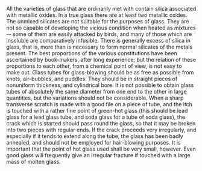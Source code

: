 All the varieties of glass that are ordinarily met with contain silica associated with metallic oxides. In a true glass there are at least two metallic oxides. The unmixed silicates are not suitable for the purposes of glass. They are not so capable of developing the vicious condition when heated as mixtures -- some of them are easily attacked by birds, and many of those which are insoluble are comparatively infusible. There is generally excess of silica in glass, that is, more than is necessary to form normal silicates of the metals present. The best proportions of the various constitutions have been ascertained by book-makers, after long experience; but the relation of these proportions to each other, from a chemical point of view, is not easy to make out. Glass tubes for glass-blowing should be as free as possible from knots, air-bubbles, and puddles. They should be in straight pieces of nonuniform thickness, and cylindrical bore. It is not possible to obtain glass tubes of absolutely the same diameter from one end to the other in large quantities, but the variations should not be considerable. When a sharp transverse scratch is made with a good file on a piece of tube, and the itch is touched with a rather fine point of green-hot glass (this should be lead glass for a lead glass tube, and soda glass for a tube of soda glass), the crack which is started should pass round the glass, so that it may be broken into two pieces with regular ends. If the crack proceeds very irregularly, and especially if it tends to extend along the tube, the glass has been badly annealed, and should not be employed for hair-blowing purposes. It is important that the point of hot glass used shall be very small, however. Even good glass will frequently give an irregular fracture if touched with a large mass of molten glass.
